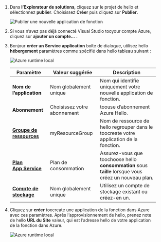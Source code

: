 1. Dans **l’Explorateur de solutions**, cliquez sur le projet de hello et sélectionnez **publier**. Choisissez **Créer** puis cliquez sur **Publier**. 

    ![Publier une nouvelle application de fonction](./media/functions-vstools-publish/functions-vstools-publish-new-function-app.png)

2. Si vous n’avez pas déjà connecté Visual Studio tooyour compte Azure, cliquez sur **ajouter un compte...** .  

3. Bonjour **créer un Service application** boîte de dialogue, utilisez hello **hébergement** paramètres comme spécifié dans hello tableau suivant : 

    ![Azure runtime local](./media/functions-vstools-publish/functions-vstools-publish.png)

    | Paramètre      | Valeur suggérée  | Description                                |
    | ------------ |  ------- | -------------------------------------------------- |
    | **Nom de l’application** | Nom globalement unique | Nom qui identifie uniquement votre nouvelle application de fonction. |
    | **Abonnement** | Choisissez votre abonnement | toouse d’abonnement Azure Hello. |
    | **[Groupe de ressources](../articles/azure-resource-manager/resource-group-overview.md)** | myResourceGroup |  Nom de ressource de hello regrouper dans le toocreate votre application de la fonction. |
    | **[Plan App Service](../articles/azure-functions/functions-scale.md)** | Plan de consommation | Assurez-vous que toochoose hello **consommation** sous **taille** lorsque vous créez un nouveau plan.  |
    | **[Compte de stockage](../articles/storage/common/storage-create-storage-account.md#create-a-storage-account)** | Nom globalement unique | Utilisez un compte de stockage existant ou créez-en un.   |

4. Cliquez sur **créer** toocreate une application de la fonction dans Azure avec ces paramètres. Après l’approvisionnement de hello, prenez note de hello **URL du Site** valeur, qui est l’adresse hello de votre application de la fonction dans Azure. 

    ![Azure runtime local](./media/functions-vstools-publish/functions-vstools-publish-profile.png)
